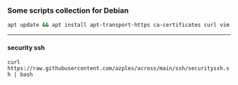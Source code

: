 ### Some scripts collection  for Debian
```bash
apt update && apt install apt-transport-https ca-certificates curl vim wget -y
```  
---  
#### security ssh  
`curl https://raw.githubusercontent.com/azples/across/main/ssh/securityssh.sh | bash`  
